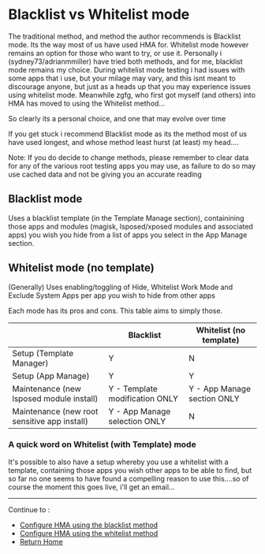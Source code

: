 # Blacklist vs Whitelist mode

The traditional method, and method the author recommends is Blacklist mode. Its the way most of us have used HMA for. Whitelist mode however remains an option for those who want to try, or use it. Personally i (sydney73/adrianmmiller) have tried both methods, and for me, blacklist mode remains my choice. During whitelist mode testing i had issues with some apps that i use, but your milage may vary, and this isnt meant to discourage anyone, but just as a heads up that you may experience issues using whitelist mode. Meanwhile zgfg, who first got myself (and others) into HMA has moved to using the Whitelist method...

So clearly its a personal choice, and one that may evolve over time

If you get stuck i recommend Blacklist mode as its the method most of us have used longest,
and whose method least hurst (at least) my head....

Note: If you do decide to change methods, please remember to clear data for any of the various 
root testing apps you may use, as failure to do so may use cached data and not be giving you an accurate reading

## Blacklist mode

Uses a blacklist template (in the Template Manage section), containining those apps and modules (magisk, lsposed/xposed modules and associated apps) you wish you hide from a list of apps you select in the App Manage section.

## Whitelist mode (no template)

(Generally) Uses enabling/toggling of Hide, Whitelist Work Mode and Exclude System Apps per app you wish to hide from other apps


Each mode has its pros and cons. This table aims to simply those. 

||Blacklist|Whitelist (no template)|
|---|---|---|
| Setup (Template Manager)|Y|N|
| Setup (App Manage)|Y|Y|
|Maintenance (new lsposed module install)|Y - Template modification ONLY|Y - App Manage section ONLY|
|Maintenance (new root sensitive app install)|Y - App Manage selection ONLY|N|


### A quick word on Whitelist (with Template) mode
It's possible to also have a setup whereby you use a whitelist with a template, containing those apps you wish other apps to be able to find, but so far no one seems to have found a compelling reason to use this....so of course the moment this goes live, i'll get an email...

---

Continue to :

- [Configure HMA using the blacklist method](BlackList.md)
- [Configure HMA using the whitelist method](WhiteList.md)
- [Return Home](README.md)
